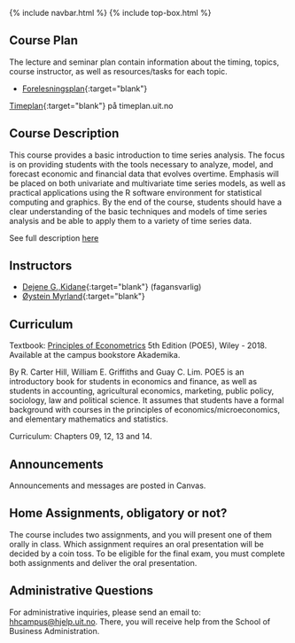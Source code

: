 {% include navbar.html %}  {% include top-box.html %}

## Course Plan 

The lecture and seminar plan contain information about the timing, topics, course instructor, as well as resources/tasks for each topic.

- [Forelesningsplan](forelesningsplan.html){:target="blank"}

[Timeplan](https://timeplan.uit.no/emne_timeplan.php?sem=25v&module[]=SOK-3021-1#week-51){:target="blank"} på timeplan.uit.no

## Course Description

This course provides a basic introduction to time series analysis. The focus is on providing students with the tools necessary to analyze, model, and forecast economic and financial data that evolves overtime. Emphasis will be placed on both univariate and multivariate time series models, as well as practical applications using the R software environment for statistical computing and graphics. By the end of the course, students should have a clear understanding of the basic techniques and models of time series analysis and be able to apply them to a variety of time series data.

See full description [here](https://uit.no/utdanning/emner/emne/859434/sok-3021)

## Instructors
- [Dejene G.,Kidane](https://uit.no/ansatte/dejene.g.kidane){:target="blank"} (fagansvarlig)
- [Øystein Myrland](https://uit.no/ansatte/oystein.myrland){:target="blank"}


## Curriculum

Textbook: [Principles of Econometrics](https://principlesofeconometrics.com/poe5/poe5.html) 5th Edition (POE5), Wiley - 2018. Available at the campus bookstore Akademika.

By R. Carter Hill, William E. Griffiths and Guay C. Lim. POE5 is an introductory book for students in economics and finance, as well as students in accounting, agricultural economics, marketing, public policy, sociology, law and political science. It assumes that students have a formal background with courses in the principles of economics/microeconomics, and elementary mathematics and statistics.

Curriculum: Chapters 09, 12, 13 and 14.

## Announcements

Announcements and messages are posted in Canvas.

## Home Assignments, obligatory or not?
The course includes two assignments, and you will present one of them orally in class. Which assignment requires an oral presentation will be decided by a coin toss.
To be eligible for the final exam, you must complete both assignments and deliver the oral presentation.


## Administrative Questions

For administrative inquiries, please send an email to: hhcampus@hjelp.uit.no. There, you will receive help from the School of Business Administration.




